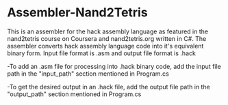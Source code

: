 # Assembler-Nand2Tetris
 This is an assembler for the hack assembly language as featured in the nand2tetris course on Coursera and nand2tetris.org written in C#. The assembler converts hack assembly 
 language code into it's equivalent binary form. Input file format is .asm and output file format is .hack
 
 -To add an .asm file for processing into .hack binary code, add the input file path in the "input_path" section mentioned in Program.cs
 
 -To get the desired output in an .hack file, add the output file path in the "output_path" section mentioned in Program.cs

